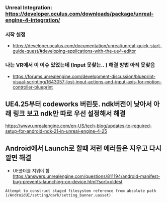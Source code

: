 ### Unreal Integration: https://developer.oculus.com/downloads/package/unreal-engine-4-integration/

### 시작 설정
* https://developer.oculus.com/documentation/unreal/unreal-quick-start-guide-quest/#developing-applications-with-the-ue4-editor

### 나는 VR에서 이 이슈 있었는데 (Input 못찾는.. ) 해결 방법 아직 못찾음
* https://forums.unrealengine.com/development-discussion/blueprint-visual-scripting/1643057-lost-input-actions-and-input-axis-for-motion-controller-blueprint


## UE4.25부터 codeworks 버린듯. ndk버전이 낮아서 아래 링크 보고 ndk만 따로 우선 설정해서 해결 
https://www.unrealengine.com/en-US/tech-blog/updates-to-required-setup-for-android-ndk-21-in-unreal-engine-4-25


## Android에서 Launch로 할때 저런 에러들은 지우고 다시 깔면 해결
* UE폴더를 지워야 함 https://answers.unrealengine.com/questions/811194/android-manifest-bug-prevents-launching-on-device.html?sort=oldest
```
Attempt to construct staged filesystem reference from absolute path (/AndroidUI/setting/dark/setting_banner.uasset)
```
